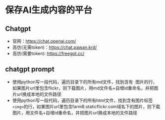 # 保存AI生成内容的平台

## Chatgpt
- 官网：https://chat.openai.com/
- 高仿(无需token)：https://chat.pawan.krd/
- 高仿(需要token): https://freegpt.cc/


## chatgpt prompt
- 使用python写一段代码，遍历目录下的所有md文件，找到含有 ![]() 图片的行，如果图片url里包含flickr，则下载图片，用md文件名+自增id重命名，并把图片url换成本地的文件路径
- 使用python写一段代码，遍历目录下的所有html文件，找到含有图片标签```<img>```的行，如果图片url里包含farm8.staticflickr.com域名下的图片，则下载图片，用文件名+自增id重命名，并把图片url换成本地的文件路径
